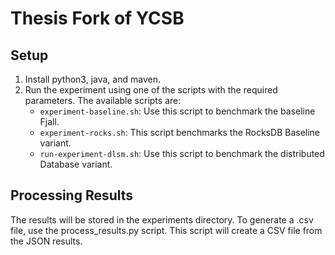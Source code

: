 # Thesis Fork of YCSB

## Setup
1. Install python3, java, and maven.
2. Run the experiment using one of the scripts with the required parameters. The available scripts are:
   - `experiment-baseline.sh`: Use this script to benchmark the baseline Fjall.
   - `experiment-rocks.sh`: This script benchmarks the RocksDB Baseline variant.
   - `run-experiment-dlsm.sh`: Use this script to benchmark the distributed Database variant.

## Processing Results
The results will be stored in the experiments directory. To generate a .csv file, use the process_results.py script. This script will create a CSV file from the JSON results.